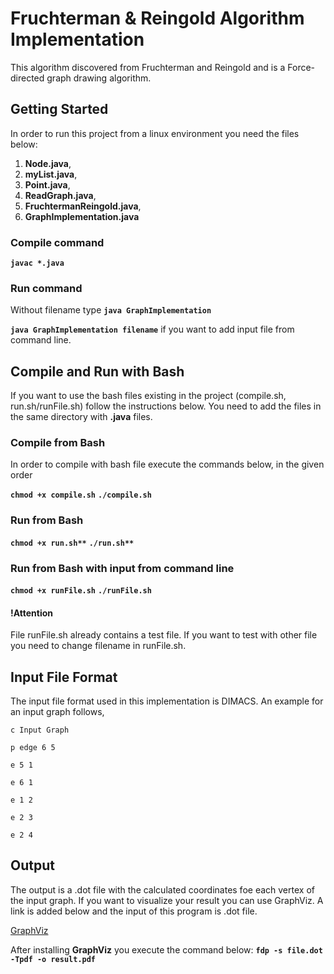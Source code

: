 # Fruchterman & Reingold Algorithm Implementation

This algorithm discovered from Fruchterman and Reingold and is a Force-directed
graph drawing algorithm. 

## Getting Started

In order to run this project from a linux environment you need the files below:

1. **Node.java**, 
2. **myList.java**,
3. **Point.java**,
4. **ReadGraph.java**,
5. **FruchtermanReingold.java**,
6. **GraphImplementation.java**

### Compile command
**`
javac *.java
`**

### Run command
Without filename type 
**```java GraphImplementation```** 

**```java GraphImplementation filename```**
if you want to add input file from command line.

## Compile and Run with Bash
If you want to use the bash files existing in the project (compile.sh, 
run.sh/runFile.sh) follow the instructions below. You need to add the files in
the same directory with **.java** files.

### Compile from Bash
In order to compile with bash file execute the commands below, in the given order

**`chmod +x compile.sh`**
**```./compile.sh```**

### Run from Bash

**```chmod +x run.sh**```**
**```./run.sh**```**


### Run from Bash with input from command line
**```chmod +x runFile.sh```**
**```./runFile.sh```**

#### !Attention
File runFile.sh already contains a test file. If you want to test with other
file you need to change filename in runFile.sh.

## Input File Format
The input file format used in this implementation is DIMACS. An example for an 
input graph follows,
```
c Input Graph

p edge 6 5

e 5 1

e 6 1

e 1 2 

e 2 3

e 2 4
```

## Output
The output is a .dot file with the calculated coordinates foe each vertex of the 
input graph. If you want to visualize your result you can use GraphViz. A link is
added below and the input of this program is .dot file.

 [GraphViz](https://www.graphviz.org/)

After installing **GraphViz** you execute the command below:
**`fdp -s file.dot -Tpdf -o result.pdf`** 
